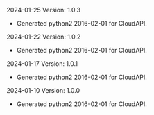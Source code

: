 2024-01-25 Version: 1.0.3
- Generated python2 2016-02-01 for CloudAPI.

2024-01-22 Version: 1.0.2
- Generated python2 2016-02-01 for CloudAPI.

2024-01-17 Version: 1.0.1
- Generated python2 2016-02-01 for CloudAPI.

2024-01-10 Version: 1.0.0
- Generated python2 2016-02-01 for CloudAPI.

